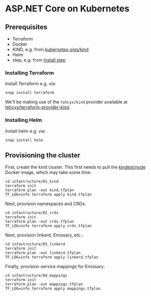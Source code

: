 # ASP.NET Core on Kubernetes

## Prerequisites

- Terraform
- Docker
- KIND, e.g. from [kubernetes-sigs/kind](https://github.com/kubernetes-sigs/kind/releases)
- Helm
- step, e.g. from [Install step](https://smallstep.com/docs/step-cli/installation/)

### Installing Terraform

Install Terraform e.g. via:

```shell
snap install terraform
```

We'll be making use of the `tehcyx/kind` provider available at [tehcyx/terraform-provider-kind](https://github.com/tehcyx/terraform-provider-kind). 

### Installing Helm

Install helm e.g. via:

```shell
snap install helm
```

## Provisioning the cluster

First, create the kind cluster. This first needs to pull the [kindest/node](https://hub.docker.com/r/kindest/node/)
Docker image, which may take some time.

```shell
cd infastructure/01_kind
terraform init
terraform plan -out kind.tfplan
TF_LOG=info terraform apply kind.tfplan
```

Next, provision namespaces and CRDs:

```shell
cd infastructure/02_crds
terraform init
terraform plan -out crds.tfplan
TF_LOG=info terraform apply crds.tfplan
```

Next, provision linkerd, Emissary, etc.:

```shell
cd infastructure/03_linkerd
terraform init
terraform plan -out linkerd.tfplan
TF_LOG=info terraform apply linkerd.tfplan
```

Finally, provision service mappings for Emissary:

```shell
cd infastructure/04_mappings
terraform init
terraform plan -out mappings.tfplan
TF_LOG=info terraform apply mappings.tfplan
```
